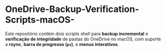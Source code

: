 # OneDrive-Backup-Verification-Scripts-macOS-
Este repositório contém dois scripts shell para **backup incremental** e **verificação de integridade** de pastas do OneDrive no macOS, com suporte a **rsync**, **barra de progresso (`pv`)**, e **menus interativos**.
